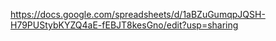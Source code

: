 https://docs.google.com/spreadsheets/d/1aBZuGumqpJQSH-H79PUStybKYZQ4aE-fEBJT8kesGno/edit?usp=sharing